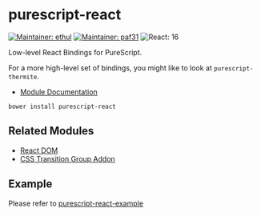# purescript-react

[![Maintainer: ethul](https://img.shields.io/badge/maintainer-ethul-lightgrey.svg)](http://github.com/ethul)
[![Maintainer: paf31](https://img.shields.io/badge/maintainer-paf31-lightgrey.svg)](http://github.com/paf31)
![React: 16](https://img.shields.io/badge/react-16-lightgrey.svg)

Low-level React Bindings for PureScript.

For a more high-level set of bindings, you might like to look at `purescript-thermite`.

- [Module Documentation](https://pursuit.purescript.org/packages/purescript-react/)

```
bower install purescript-react
```

## Related Modules

- [React DOM](https://github.com/purescript-contrib/purescript-react-dom)
- [CSS Transition Group Addon](https://github.com/purescript-contrib/purescript-react-addons-css-transition-group)

## Example

Please refer to [purescript-react-example](https://github.com/ethul/purescript-react-example)
